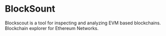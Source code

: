 # BlockSount
Blockscout is a tool for inspecting and analyzing EVM based blockchains. Blockchain explorer for Ethereum Networks.
